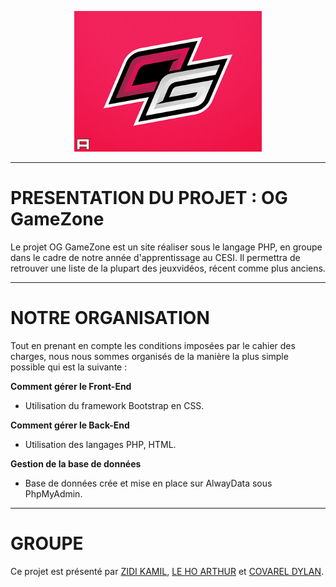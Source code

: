 <p align="center">
  <img src="images\logoOG.png" width=300/>
</p>

------------------------------------------------------------------------------------------------------------

# PRESENTATION DU PROJET : OG GameZone 
Le projet OG GameZone est un site réaliser sous le langage PHP, en groupe dans le cadre de notre année d'apprentissage au CESI.
Il permettra de retrouver une liste de la plupart des jeuxvidéos, récent comme plus anciens.

------------------------------------------------------------------------------------------------------------

# NOTRE ORGANISATION
Tout en prenant en compte les conditions imposées par le cahier des charges, nous nous sommes organisés de la manière la plus simple possible qui est la suivante : 

__Comment gérer le Front-End__
+ Utilisation du framework Bootstrap en CSS.

__Comment gérer le Back-End__
+ Utilisation des langages PHP, HTML. 
  
__Gestion de la base de données__
+ Base de données crée et mise en place sur AlwayData sous PhpMyAdmin.

------------------------------------------------------------------------------------------------------------

# GROUPE
Ce projet est présenté par [ZIDI KAMIL](https://github.com/Ka-2000), [LE HO ARTHUR](https://github.com/ArthurLEHO) et [COVAREL DYLAN](https://github.com/DylanCOVAREL).
